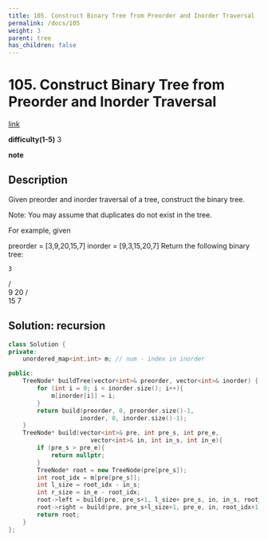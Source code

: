 ```yaml
---
title: 105. Construct Binary Tree from Preorder and Inorder Traversal
permalink: /docs/105
weight: 3
parent: tree
has_children: false
---
```

# 105. Construct Binary Tree from Preorder and Inorder Traversal
[link](https://leetcode.com/problems/construct-binary-tree-from-preorder-and-inorder-traversal/)

**difficulty(1-5)**
3

**note**

## Description
Given preorder and inorder traversal of a tree, construct the binary tree.

Note:
You may assume that duplicates do not exist in the tree.

For example, given

preorder = [3,9,20,15,7]
inorder = [9,3,15,20,7]
Return the following binary tree:

    3
   / \
  9  20
    /  \
   15   7

## Solution: recursion
```c++
class Solution {
private:
    unordered_map<int,int> m; // num - index in inorder 

public:
    TreeNode* buildTree(vector<int>& preorder, vector<int>& inorder) {
        for (int i = 0; i < inorder.size(); i++){
            m[inorder[i]] = i;
        }
        return build(preorder, 0, preorder.size()-1,
                    inorder, 0, inorder.size()-1);
    }
    TreeNode* build(vector<int>& pre, int pre_s, int pre_e, 
                       vector<int>& in, int in_s, int in_e){
        if (pre_s > pre_e){
            return nullptr;
        }
        TreeNode* root = new TreeNode(pre[pre_s]);
        int root_idx = m[pre[pre_s]];
        int l_size = root_idx - in_s;
        int r_size = in_e - root_idx;
        root->left = build(pre, pre_s+1, l_size+ pre_s, in, in_s, root_idx-1);
        root->right = build(pre, pre_s+l_size+1, pre_e, in, root_idx+1, in_e);
        return root;        
    }
};
```